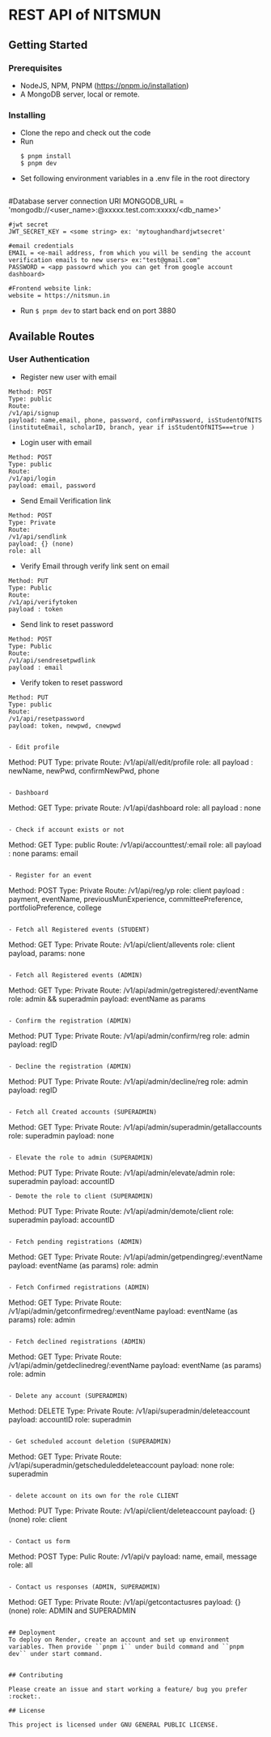 # REST API of NITSMUN

## Getting Started
### Prerequisites

 - NodeJS, NPM, PNPM (https://pnpm.io/installation)
 - A MongoDB server, local or remote.

### Installing

  - Clone the repo and check out the code
  - Run 
    ```
    $ pnpm install 
    $ pnpm dev
    ```
  - Set following environment variables in a .env file in the root directory
    ``` 
   #Database server connection URI
    MONGODB_URL = 'mongodb://<user_name>:<password>@xxxxx.test.com:xxxxx/<db_name>'

    #jwt secret
    JWT_SECRET_KEY = <some string> ex: 'mytoughandhardjwtsecret'
        
    #email credentials
    EMAIL = <e-mail address, from which you will be sending the account verification emails to new users> ex:"test@gmail.com"
    PASSWORD = <app passowrd which you can get from google account dashboard> 
       
    #Frontend website link:
    website = https://nitsmun.in

  - Run ``$ pnpm dev`` to start back end on port 3880

## Available Routes

### User Authentication


- Register new user with email

```
Method: POST
Type: public
Route:
/v1/api/signup
payload: name,email, phone, password, confirmPassword, isStudentOfNITS (instituteEmail, scholarID, branch, year if isStudentOfNITS===true )
```

- Login user with email

```
Method: POST
Type: public
Route:
/v1/api/login
payload: email, password
```

- Send Email Verification link

```
Method: POST
Type: Private
Route:
/v1/api/sendlink
payload: {} (none)
role: all
```

- Verify Email through verify link sent on email
```
Method: PUT
Type: Public
Route: 
/v1/api/verifytoken
payload : token
```

- Send link to reset password
```
Method: POST
Type: Public
Route: 
/v1/api/sendresetpwdlink
payload : email
```

- Verify token to reset password
```
Method: PUT
Type: public
Route:
/v1/api/resetpassword
payload: token, newpwd, cnewpwd


- Edit profile
```
Method: PUT
Type: private
Route:
/v1/api/all/edit/profile
role: all
payload : newName, newPwd, confirmNewPwd, phone

```

- Dashboard
```
Method: GET
Type: private
Route:
/v1/api/dashboard
role: all
payload : none

```

- Check if account exists or not
```
Method: GET
Type: public
Route:
/v1/api/accounttest/:email
role: all
payload : none
params: email

```

- Register for an event
```
Method: POST
Type: Private
Route:
/v1/api/reg/yp
role: client
payload : payment,
        eventName,
        previousMunExperience,
        committeePreference,
        portfolioPreference, college
```

- Fetch all Registered events (STUDENT)
```
Method: GET
Type: Private
Route:
/v1/api/client/allevents
role: client
payload, params: none
```

- Fetch all Registered events (ADMIN)
```
Method: GET
Type: Private
Route:
/v1/api/admin/getregistered/:eventName
role: admin && superadmin
payload: eventName as params
```

- Confirm the registration (ADMIN)
```
Method: PUT
Type: Private
Route:
/v1/api/admin/confirm/reg
role: admin
payload: regID
```

- Decline the registration (ADMIN)
```
Method: PUT
Type: Private
Route:
/v1/api/admin/decline/reg
role: admin
payload: regID
```

- Fetch all Created accounts (SUPERADMIN)
```
Method: GET
Type: Private
Route:
/v1/api/admin/superadmin/getallaccounts
role: superadmin
payload: none
```

- Elevate the role to admin (SUPERADMIN)
```
Method: PUT
Type: Private
Route:
/v1/api/admin/elevate/admin
role: superadmin
payload: accountID
```
- Demote the role to client (SUPERADMIN)
```
Method: PUT
Type: Private
Route:
/v1/api/admin/demote/client
role: superadmin
payload: accountID
```

- Fetch pending registrations (ADMIN)
```
Method: GET
Type: Private
Route:
/v1/api/admin/getpendingreg/:eventName
payload: eventName (as params)
role: admin

```

- Fetch Confirmed registrations (ADMIN)
```
Method: GET
Type: Private
Route:
/v1/api/admin/getconfirmedreg/:eventName
payload: eventName (as params)
role: admin

```

- Fetch declined registrations (ADMIN)
```
Method: GET
Type: Private
Route:
/v1/api/admin/getdeclinedreg/:eventName
payload: eventName (as params)
role: admin

```

- Delete any account (SUPERADMIN)
```
Method: DELETE
Type: Private
Route:
/v1/api/superadmin/deleteaccount
payload: accountID
role: superadmin

```

- Get scheduled account deletion (SUPERADMIN)
```
Method: GET
Type: Private
Route:
/v1/api/superadmin/getscheduleddeleteaccount
payload: none
role: superadmin

```

- delete account on its own for the role CLIENT
```
Method: PUT
Type: Private
Route:
/v1/api/client/deleteaccount
payload: {} (none)
role: client

```

- Contact us form
```
Method: POST
Type: Pulic
Route:
/v1/api/v
payload: name, email, message
role: all

```

- Contact us responses (ADMIN, SUPERADMIN)
```
Method: GET
Type: Private
Route:
/v1/api/getcontactusres
payload: {} (none)
role: ADMIN and SUPERADMIN

```

## Deployment
To deploy on Render, create an account and set up environment variables. Then provide ``pnpm i`` under build command and ``pnpm dev`` under start command.


## Contributing

Please create an issue and start working a feature/ bug you prefer :rocket:.

## License

This project is licensed under GNU GENERAL PUBLIC LICENSE.